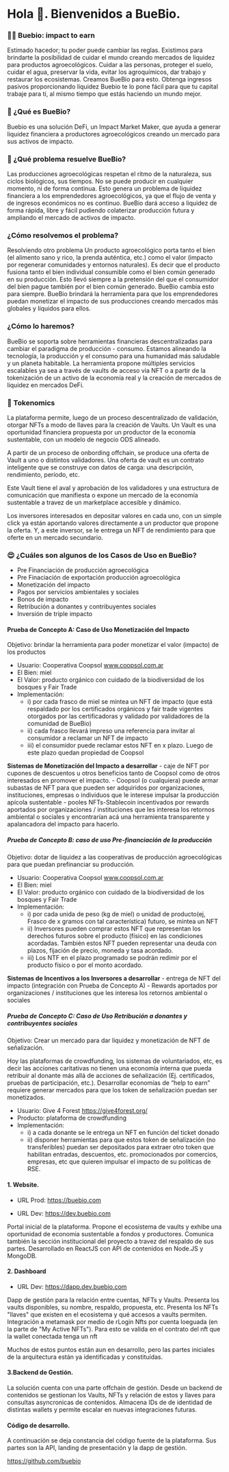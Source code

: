 # Hola 👋. Bienvenidos a BueBio.

### 🙌🙏 Buebio: impact to earn
Estimado hacedor; tu poder puede cambiar las reglas.
Existimos para brindarte la posibilidad de cuidar el mundo creando mercados de liquidez para productos agroecológicos.
Cuidar a las personas, proteger el suelo, cuidar el agua, preservar la vida, evitar los agroquímicos, dar trabajo y restaurar los ecosistemas. Creamos BueBio para esto.
Obtenga ingresos pasivos proporcionando liquidez
Buebio te lo pone fácil para que tu capital trabaje para ti, al mismo tiempo que estás haciendo un mundo mejor.

### 🔭 ¿Qué es BueBio?
Buebio es una solución DeFi, un Impact Market Maker, que ayuda a generar liquidez financiera a productores agroecológicos creando un mercado para sus activos de impacto.

### 🌱 ¿Qué problema resuelve BueBio?
Las producciones agroecológicas respetan el ritmo de la naturaleza, sus ciclos biológicos, sus tiempos. No se puede producir en cualquier momento, ni de forma continua. Esto genera un problema de liquidez financiera a los emprendedores agroecológicos, ya que el flujo de venta y de ingresos económicos no es continuo.
BueBio dará acceso a liquidez de forma rápida, libre y fácil pudiendo colaterizar producción futura y ampliando el mercado de activos de impacto.

### ¿Cómo resolvemos el problema?
Resolviendo otro problema
Un producto agroecológico porta tanto el bien (el alimento sano y rico, la prenda auténtica, etc.) como el valor (impacto por regenerar comunidades y entornos naturales). Es decir que el producto fusiona tanto el bien individual consumible como el bien común generado en su producción. Esto llevó siempre a la pretensión del que el consumidor del bien pague también por el bien común generado. BueBio cambia esto para siempre.
BueBio brindará la herramienta para que los emprendedores puedan monetizar el impacto de sus producciones creando mercados más globales y líquidos para ellos. 

### ¿Cómo lo haremos?
BueBio se soporta sobre herramientas financieras descentralizadas para cambiar el paradigma de producción - consumo. Estamos alineando la tecnología, la producción y el consumo para una humanidad más saludable y un planeta habitable. La herramienta propone múltiples servicios escalables ya sea a través de vaults de acceso via NFT o a partir de la tokenización de un activo de la economía real y la creación de mercados de liquidez en mercados DeFi.

### 👯 Tokenomics
La plataforma permite, luego de un proceso descentralizado de validación, otorgar NFTs a modo de llaves para la creación de Vaults. Un Vault es una oportunidad financiera propuesta por un productor de la economía sustentable, con un modelo de negocio ODS alineado.

A partir de un proceso de onbording offchain, se produce una oferta de Vault a uno o distintos validadores. Una oferta de vault es un contrato inteligente que se construye con datos de carga: una descripción, rendimiento, período, etc.

Este Vault tiene el aval y aprobación de los validadores y una estructura de comunicación que manifiesta o expone un mercado de la economía sustentable a travez de un marketplace accesible y dinámico.

Los inversores interesados en depositar valores en cada uno, con un simple click ya están aportando valores directamente a un productor que propone la oferta. Y, a este inversor, se le entrega un NFT de rendimiento para que oferte en un mercado secundario.

### 😍 ¿Cuáles son algunos de los Casos de Uso en BueBio?
- Pre Financiación de producción agroecológica
- Pre Finaciación de exportación producción agroecológica
- Monetización del impacto
- Pagos por servicios ambientales y sociales
- Bonos de impacto
- Retribución a donantes y contribuyentes sociales
- Inversión de triple impacto

#### Prueba de Concepto A: Caso de Uso Monetización del Impacto
Objetivo: brindar la herramienta para poder monetizar el valor (impacto) de los productos
- Usuario: Cooperativa Coopsol www.coopsol.com.ar
- El Bien: miel 
- El Valor: producto orgánico con cuidado de la biodiversidad de los bosques y Fair Trade
- Implementación:
    - i) por cada frasco de miel se mintea un NFT de impacto (que está respaldado por los certificados orgánicos y fair trade vigentes otorgados por las certificadoras y validado por validadores de la comunidad de BueBio)
    - ii) cada frasco llevará impreso una referencia para invitar al consumidor a reclamar un NFT de impacto
    - iii) el consumidor puede reclamar estos NFT en x plazo. Luego de este plazo quedan propiedad de Coopsol
  
 **Sistemas de Monetización del Impacto a desarrollar**
    - caje de NFT por cupones de descuentos u otros beneficios tanto de Coopsol como de otros interesados en promover el impacto.
    - Coopsol (o cualquiera) puede armar subastas de NFT para que pueden ser adquiridos por organizaciones, instituciones, empresas o individuos que le interese impulsar la producción apícola sustentable
    - pooles NFTs-Stablecoin incentivados por rewards aportados por organizaciones / instituciones que les interesa los retornos ambiental o sociales y encontrarían acá una herramienta transparente y apalancadora del impacto para hacerlo.

##### Prueba de Concepto B: caso de uso Pre-financiación de la producción
Objetivo: dotar de liquidez a las cooperativas de producción agroecológicas para que puedan prefinanciar su producción.
- Usuario: Cooperativa Coopsol www.coopsol.com.ar
- El Bien: miel 
- El Valor: producto orgánico con cuidado de la biodiversidad de los bosques y Fair Trade
- Implementación: 
    - i) por cada unida de peso (kg de miel) o unidad de producto(ej, Frasco de x gramos con tal característica) futuro, se mintea un NFT
    - ii) Inversores pueden comprar estos NFT que representan los derechos futuros sobre el producto (físico) en las condiciones acordadas. También estos NFT pueden representar una deuda con plazos, fijación de precio, moneda y tasa acordado.
    - iii) Los NTF en el plazo programado se podrán redimir por el producto físico o por el monto acordado.  

**Sistemas de Incentivos a los Inversores a desarrollar**
    - entrega de NFT del impacto (integración con Prueba de Concepto A)
    - Rewards aportados por organizaciones / instituciones que les interesa los retornos ambiental o sociales

##### Prueba de Concepto C: Caso de Uso Retribución a donantes y contribuyentes sociales
Objetivo: Crear un mercado para dar liquidez y monetización de NFT de señalización.

Hoy las plataformas de crowdfunding, los sistemas de voluntariados, etc, es decir las acciones caritativas no tienen una economía interna que pueda retribuir al donante más allá de acciones de señalización (Ej. certificados, pruebas de participación, etc.). Desarrollar economías de “help to earn” requiere generar mercados para que los token de señalización puedan ser monetizados.
- Usuario: Give 4 Forest https://give4forest.org/ 
- Producto: plataforma de crowdfunding 
- Implementación:
    - i) a cada donante se le entrega un NFT en función del ticket donado
    - ii) disponer herramientas para que estos token de señalización (no transferibles) puedan ser depositados para extraer otro token que habilitan entradas, descuentos, etc. promocionados por comercios, empresas, etc que quieren impulsar el impacto de su políticas de RSE.

#### 1. Website.

- URL Prod: https://buebio.com

- URL Dev:  https://dev.buebio.com

Portal inicial de la plataforma. Propone el ecosistema de vaults y exhibe una oportunidad de economia sustentable a fondos y productores.
Comunica también la sección institucional del proyecto a travez del respaldo de sus partes.
Desarrollado en ReactJS con API de contenidos en Node.JS y MongoDB.

#### 2. Dashboard

- URL Dev: https://dapp.dev.buebio.com

Dapp de gestión para la relación entre cuentas, NFTs y Vaults. Presenta los vaults disponibles, su nombre, respaldo, propuesta, etc. Presenta los NFTs "llaves" que existen en el ecosistema y qué accesos a vaults permiten. Integración a metamask por medio de rLogin
Nfts por cuenta loeguada (en la parte de "My Active NFTs"). Para esto se valida en el contrato del nft que la wallet conectada tenga un nft

Muchos de estos puntos están aun en desarrollo, pero las partes iniciales de la arquitectura están ya identificadas y constituídas.

#### 3.Backend de Gestión.

La solución cuenta con una parte offchain de gestión. Desde un backend de contenidos se gestionan los Vaults, NFTs y relación de estos y llaves para consultas asyncronicas de contenidos.
Almacena IDs de de identidad de distintas wallets y permite escalar en nuevas integraciones futuras.

#### Código de desarrollo.

A continuación se deja constancia del código fuente de la plataforma. Sus partes son la API, landing de presentación y la dapp de gestión.

https://github.com/buebio
